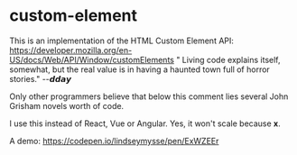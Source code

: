 # custom-element

This is an implementation of the HTML Custom Element API: https://developer.mozilla.org/en-US/docs/Web/API/Window/customElements
" Living code explains itself, somewhat, but the real value is in having a haunted town full of horror stories."
  --𝙙𝙙𝙖𝙮
  
Only other programmers believe that below this comment lies several John Grisham novels worth of code.

I use this instead of React, Vue or Angular. Yes, it won't scale because __x__. 

A demo:
https://codepen.io/lindseymysse/pen/ExWZEEr
